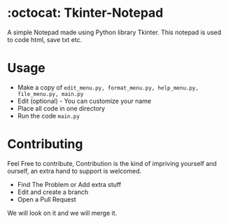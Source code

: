# :octocat: Tkinter-Notepad

A simple Notepad made using Python library Tkinter. This notepad is used to code html, save txt etc.

# Usage

* Make a copy of `edit_menu.py, format_menu.py, help_menu.py, file_menu.py, main.py` 
* Edit (optional) - You can customize your name
* Place all code in one directory
* Run the code `main.py`

# Contributing

Feel Free to contribute, Contribution is the kind of impriving yourself and ourself, an extra hand to support is welcomed.

* Find The Problem or Add extra stuff
* Edit and create a branch
* Open a Pull Request

We will look on it and we will merge it.
